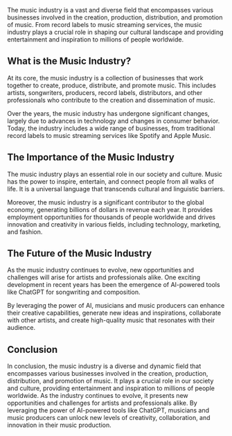 
The music industry is a vast and diverse field that encompasses various businesses involved in the creation, production, distribution, and promotion of music. From record labels to music streaming services, the music industry plays a crucial role in shaping our cultural landscape and providing entertainment and inspiration to millions of people worldwide.

What is the Music Industry?
---------------------------

At its core, the music industry is a collection of businesses that work together to create, produce, distribute, and promote music. This includes artists, songwriters, producers, record labels, distributors, and other professionals who contribute to the creation and dissemination of music.

Over the years, the music industry has undergone significant changes, largely due to advances in technology and changes in consumer behavior. Today, the industry includes a wide range of businesses, from traditional record labels to music streaming services like Spotify and Apple Music.

The Importance of the Music Industry
------------------------------------

The music industry plays an essential role in our society and culture. Music has the power to inspire, entertain, and connect people from all walks of life. It is a universal language that transcends cultural and linguistic barriers.

Moreover, the music industry is a significant contributor to the global economy, generating billions of dollars in revenue each year. It provides employment opportunities for thousands of people worldwide and drives innovation and creativity in various fields, including technology, marketing, and fashion.

The Future of the Music Industry
--------------------------------

As the music industry continues to evolve, new opportunities and challenges will arise for artists and professionals alike. One exciting development in recent years has been the emergence of AI-powered tools like ChatGPT for songwriting and composition.

By leveraging the power of AI, musicians and music producers can enhance their creative capabilities, generate new ideas and inspirations, collaborate with other artists, and create high-quality music that resonates with their audience.

Conclusion
----------

In conclusion, the music industry is a diverse and dynamic field that encompasses various businesses involved in the creation, production, distribution, and promotion of music. It plays a crucial role in our society and culture, providing entertainment and inspiration to millions of people worldwide. As the industry continues to evolve, it presents new opportunities and challenges for artists and professionals alike. By leveraging the power of AI-powered tools like ChatGPT, musicians and music producers can unlock new levels of creativity, collaboration, and innovation in their music production.
